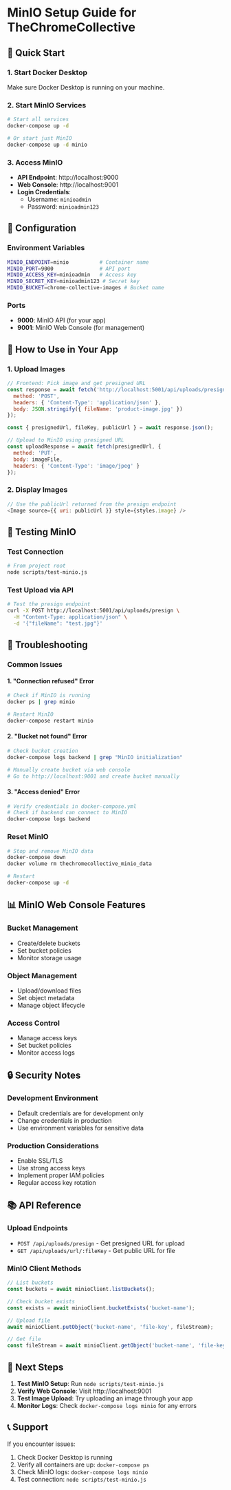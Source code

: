 # MinIO Setup Guide for TheChromeCollective

## 🚀 Quick Start

### 1. Start Docker Desktop
Make sure Docker Desktop is running on your machine.

### 2. Start MinIO Services
```bash
# Start all services
docker-compose up -d

# Or start just MinIO
docker-compose up -d minio
```

### 3. Access MinIO
- **API Endpoint**: http://localhost:9000
- **Web Console**: http://localhost:9001
- **Login Credentials**:
  - Username: `minioadmin`
  - Password: `minioadmin123`

## 🔧 Configuration

### Environment Variables
```bash
MINIO_ENDPOINT=minio          # Container name
MINIO_PORT=9000               # API port
MINIO_ACCESS_KEY=minioadmin   # Access key
MINIO_SECRET_KEY=minioadmin123 # Secret key
MINIO_BUCKET=chrome-collective-images # Bucket name
```

### Ports
- **9000**: MinIO API (for your app)
- **9001**: MinIO Web Console (for management)

## 📱 How to Use in Your App

### 1. Upload Images
```javascript
// Frontend: Pick image and get presigned URL
const response = await fetch('http://localhost:5001/api/uploads/presign', {
  method: 'POST',
  headers: { 'Content-Type': 'application/json' },
  body: JSON.stringify({ fileName: 'product-image.jpg' })
});

const { presignedUrl, fileKey, publicUrl } = await response.json();

// Upload to MinIO using presigned URL
const uploadResponse = await fetch(presignedUrl, {
  method: 'PUT',
  body: imageFile,
  headers: { 'Content-Type': 'image/jpeg' }
});
```

### 2. Display Images
```javascript
// Use the publicUrl returned from the presign endpoint
<Image source={{ uri: publicUrl }} style={styles.image} />
```

## 🧪 Testing MinIO

### Test Connection
```bash
# From project root
node scripts/test-minio.js
```

### Test Upload via API
```bash
# Test the presign endpoint
curl -X POST http://localhost:5001/api/uploads/presign \
  -H "Content-Type: application/json" \
  -d '{"fileName": "test.jpg"}'
```

## 🐛 Troubleshooting

### Common Issues

#### 1. "Connection refused" Error
```bash
# Check if MinIO is running
docker ps | grep minio

# Restart MinIO
docker-compose restart minio
```

#### 2. "Bucket not found" Error
```bash
# Check bucket creation
docker-compose logs backend | grep "MinIO initialization"

# Manually create bucket via web console
# Go to http://localhost:9001 and create bucket manually
```

#### 3. "Access denied" Error
```bash
# Verify credentials in docker-compose.yml
# Check if backend can connect to MinIO
docker-compose logs backend
```

### Reset MinIO
```bash
# Stop and remove MinIO data
docker-compose down
docker volume rm thechromecollective_minio_data

# Restart
docker-compose up -d
```

## 📊 MinIO Web Console Features

### Bucket Management
- Create/delete buckets
- Set bucket policies
- Monitor storage usage

### Object Management
- Upload/download files
- Set object metadata
- Manage object lifecycle

### Access Control
- Manage access keys
- Set bucket policies
- Monitor access logs

## 🔒 Security Notes

### Development Environment
- Default credentials are for development only
- Change credentials in production
- Use environment variables for sensitive data

### Production Considerations
- Enable SSL/TLS
- Use strong access keys
- Implement proper IAM policies
- Regular access key rotation

## 📚 API Reference

### Upload Endpoints
- `POST /api/uploads/presign` - Get presigned URL for upload
- `GET /api/uploads/url/:fileKey` - Get public URL for file

### MinIO Client Methods
```javascript
// List buckets
const buckets = await minioClient.listBuckets();

// Check bucket exists
const exists = await minioClient.bucketExists('bucket-name');

// Upload file
await minioClient.putObject('bucket-name', 'file-key', fileStream);

// Get file
const fileStream = await minioClient.getObject('bucket-name', 'file-key');
```

## 🎯 Next Steps

1. **Test MinIO Setup**: Run `node scripts/test-minio.js`
2. **Verify Web Console**: Visit http://localhost:9001
3. **Test Image Upload**: Try uploading an image through your app
4. **Monitor Logs**: Check `docker-compose logs minio` for any errors

## 📞 Support

If you encounter issues:
1. Check Docker Desktop is running
2. Verify all containers are up: `docker-compose ps`
3. Check MinIO logs: `docker-compose logs minio`
4. Test connection: `node scripts/test-minio.js`
